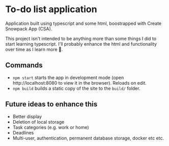 # To-do list application

Application built using typescript and some html, boostrapped with Create Snowpack App (CSA).

This project isn't intended to be anything more than some things I did to start learning typescript. I'll probably enhance the html and functionality over time as I learn more 🙂.

## Commands

- `npm start` starts the app in development mode (open http://localhost:8080 to view it in the browser). Reloads on edit.
- `npm build` builds a static copy of the site to the `build/` folder.

## Future ideas to enhance this

- Better display
- Deletion of local storage
- Task categories (e.g. work or home)
- Deadlines
- Multi-user, authentication, permanent database storage, docker etc etc.

